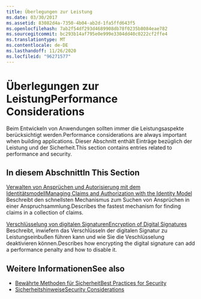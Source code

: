 ```yaml
---
title: Überlegungen zur Leistung
ms.date: 03/30/2017
ms.assetid: 83082d4a-7350-4b04-ab2d-1fa5ffd643f5
ms.openlocfilehash: 7ab2f54df293d4689908db78f0235b8084eae782
ms.sourcegitcommit: bc293b14af795e0e999e3304dd40c0222cf2ffe4
ms.translationtype: MT
ms.contentlocale: de-DE
ms.lasthandoff: 11/26/2020
ms.locfileid: "96271577"
---
```

# <a name="performance-considerations"></a><span data-ttu-id="ab781-102">Überlegungen zur Leistung</span><span class="sxs-lookup"><span data-stu-id="ab781-102">Performance Considerations</span></span>

<span data-ttu-id="ab781-103">Beim Entwickeln von Anwendungen sollten immer die Leistungsaspekte berücksichtigt werden.</span><span class="sxs-lookup"><span data-stu-id="ab781-103">Performance considerations are always important when building applications.</span></span> <span data-ttu-id="ab781-104">Dieser Abschnitt enthält Einträge bezüglich der Leistung und der Sicherheit.</span><span class="sxs-lookup"><span data-stu-id="ab781-104">This section contains entries related to performance and security.</span></span>  
  
## <a name="in-this-section"></a><span data-ttu-id="ab781-105">In diesem Abschnitt</span><span class="sxs-lookup"><span data-stu-id="ab781-105">In This Section</span></span>  

 [<span data-ttu-id="ab781-106">Verwalten von Ansprüchen und Autorisierung mit dem Identitätsmodell</span><span class="sxs-lookup"><span data-stu-id="ab781-106">Managing Claims and Authorization with the Identity Model</span></span>](managing-claims-and-authorization-with-the-identity-model.md)  
 <span data-ttu-id="ab781-107">Beschreibt den schnellsten Mechanismus zum Suchen von Ansprüchen in einer Anspruchsammlung.</span><span class="sxs-lookup"><span data-stu-id="ab781-107">Describes the fastest mechanism for finding claims in a collection of claims.</span></span>  
  
 [<span data-ttu-id="ab781-108">Verschlüsselung von digitalen Signaturen</span><span class="sxs-lookup"><span data-stu-id="ab781-108">Encryption of Digital Signatures</span></span>](encryption-of-digital-signatures.md)  
 <span data-ttu-id="ab781-109">Beschreibt, inwiefern das Verschlüsseln der digitalen Signatur zu Leistungseinbußen führen kann und wie Sie die Veschlüsselung deaktivieren können.</span><span class="sxs-lookup"><span data-stu-id="ab781-109">Describes how encrypting the digital signature can add a performance penalty and how to disable it.</span></span>  
  
## <a name="see-also"></a><span data-ttu-id="ab781-110">Weitere Informationen</span><span class="sxs-lookup"><span data-stu-id="ab781-110">See also</span></span>

- [<span data-ttu-id="ab781-111">Bewährte Methoden für Sicherheit</span><span class="sxs-lookup"><span data-stu-id="ab781-111">Best Practices for Security</span></span>](best-practices-for-security-in-wcf.md)
- [<span data-ttu-id="ab781-112">Sicherheitshinweise</span><span class="sxs-lookup"><span data-stu-id="ab781-112">Security Considerations</span></span>](security-considerations-in-wcf.md)
